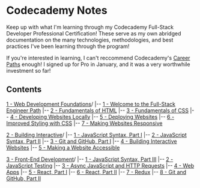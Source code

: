 Codecademy Notes
================

Keep up with what I'm learning through my Codecademy Full-Stack Developer Professional Certification! These serve as my own abridged documentation on the many technologies, methodologies, and best practices I've been learning through the program!

If you're interested in learning, I can't reccommend Codecademy's [Career Paths](https://www.codecademy.com/catalog/all) enough! I signed up for Pro in January, and it was a very worthwhile investment so far!

Contents
--------

[1 - Web Development Foundations](./1%20-%20Web%20Development%20Foundations/)/
|-- [1 - Welcome to the Full-Stack Engineer Path](./1%20-%20Web%20Development%20Foundations/1%20-%20Welcome%20to%20the%20Full-Stack%20Engineer%20Path/)
|-- [2 - Fundamentals of HTML](./1%20-%20Web%20Development%20Foundations/2%20-%20Fundamentals%20of%20HTML/)
|-- [3 - Fundamentals of CSS](./1%20-%20Web%20Development%20Foundations/3%20-%20Fundamentals%20of%20CSS/)
|-- [4 - Developing Websites Locally](./1%20-%20Web%20Development%20Foundations/4%20-%20Developing%20Websites%20Locally/)
|-- [5 - Deploying Websites](./1%20-%20Web%20Development%20Foundations/5%20-%20Deploying%20Websites/)
|-- [6 - Improved Styling with CSS](./1%20-%20Web%20Development%20Foundations/6%20-%20Improved%20Styling%20with%20CSS/)
|-- [7 - Making Websites Responsive](./1%20-%20Web%20Development%20Foundations/7%20-%20Making%20a%20Website%20Responsive/)

[2 - Building Interactive](./2%20-%20Building%20Interactive%20Websites/)/
|-- [1 - JavaScript Syntax, Part I](./2%20-%20Building%20Interactive%20Websites/1%20-%20JavaScript%20Syntax,%20Part%20I/)
|-- [2 - JavaScript Syntax, Part II](./2%20-%20Building%20Interactive%20Websites/2%20-%20JavaScript%20Syntax,%20Part%20II/)
|-- [3 - Git and GitHub, Part I](./2%20-%20Building%20Interactive%20Websites/3%20-%20Git%20and%20Github,%20Part%20I/)
|-- [4 - Building Interactive Websites](./2%20-%20Building%20Interactive%20Websites/4%20-%20Building%20Interactive%20Websites/)
|-- [5 - Making a Website Accessible](./2%20-%20Building%20Interactive%20Websites/5%20-%20Making%20a%20Website%20Accessible/)

[3 - Front-End Development](./3%20-%20Front-End%20Development/)/
|-- [1 - JavaScript Syntax, Part III](./3%20-%20Front-End%20Development/1%20-%20JavaScript%20Syntax,%20Part%20III/)
|-- [2 - JavaScript Testing](./3%20-%20Front-End%20Development/2%20-%20JavaScript%20Testing/)
|-- [3 - Async JavaScript and HTTP Requests](./3%20-%20Front-End%20Development/3%20-%20Async%20JavaScript%20and%20HTTP%20Requests/)
|-- [4 - Web Apps](./3%20-%20Front-End%20Development/4%20-%20Web%20Apps/)
|-- [5 - React, Part I](./3%20-%20Front-End%20Development/5%20-%20React,%20Part%20I/)
|-- [6 - React, Part II](./3%20-%20Front-End%20Development/6%20-%20React,%20Part%20II/)
|-- [7 - Redux](./3%20-%20Front-End%20Development/7%20-%20Redux/)
|-- [8 - Git and GitHub, Part II](./3%20-%20Front-End%20Development/8%20-%20Git%20and%20GitHub,%20Part%20II/)